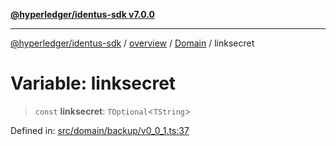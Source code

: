 [**@hyperledger/identus-sdk v7.0.0**](../../../../README.md)

***

[@hyperledger/identus-sdk](../../../../README.md) / [overview](../../../README.md) / [Domain](../README.md) / linksecret

# Variable: linksecret

> `const` **linksecret**: `TOptional`\<`TString`\>

Defined in: [src/domain/backup/v0\_0\_1.ts:37](https://github.com/hyperledger/identus-edge-agent-sdk-ts/blob/96423ee84b124a31ce63036d9d623d1cb73a13c2/src/domain/backup/v0_0_1.ts#L37)
